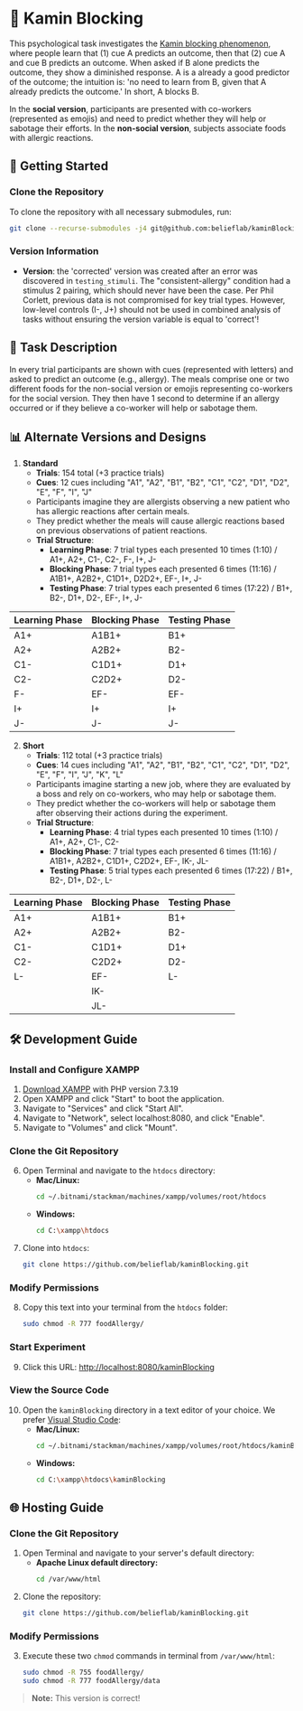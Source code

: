# 🧠 Kamin Blocking

This psychological task investigates the [Kamin blocking phenomenon](https://en.wikipedia.org/wiki/Blocking_effect), where people learn that (1) cue A predicts an outcome, then that (2) cue A and cue B predicts an outcome. When asked if B alone predicts the outcome, they show a diminished response. A is a already a good predictor of the outcome; the intuition is: 'no need to learn from B, given that A already predicts the outcome.' In short, A blocks B. 

In the **social version**, participants are presented with co-workers (represented as emojis) and need to predict whether they will help or sabotage their efforts. In the **non-social version**, subjects associate foods with allergic reactions.

## 🚀 Getting Started

### Clone the Repository
To clone the repository with all necessary submodules, run:
```bash
git clone --recurse-submodules -j4 git@github.com:belieflab/kaminBlocking.git && cd kaminBlocking && git submodule foreach --recursive 'git checkout $(git config -f $toplevel/.gitmodules submodule.$name.branch || echo main)' && git update-index --assume-unchanged exp/conf.js
```

### Version Information
- **Version**: the 'corrected' version was created after an error was discovered in `testing_stimuli`. The "consistent-allergy" condition had a stimulus 2 pairing, which should never have been the case. Per Phil Corlett, previous data is not compromised for key trial types. However, low-level controls (I-, J+) should not be used in combined analysis of tasks without ensuring the version variable is equal to 'correct'!

## 🎯 Task Description
In every trial participants are shown with cues (represented with letters) and asked to predict an outcome (e.g., allergy). The meals comprise one or two different foods for the non-social version or emojis representing co-workers for the social version. They then have 1 second to determine if an allergy occurred or if they believe a co-worker will help or sabotage them.

## 📊 Alternate Versions and Designs

1. **Standard**
   - **Trials**: 154 total (+3 practice trials)
   - **Cues**: 12 cues including "A1", "A2", "B1", "B2", "C1", "C2", "D1", "D2", "E", "F", "I", "J"
   - Participants imagine they are allergists observing a new patient who has allergic reactions after certain meals.
   - They predict whether the meals will cause allergic reactions based on previous observations of patient reactions.
   - **Trial Structure**:
     - **Learning Phase**: 7 trial types each presented 10 times (1:10) / A1+, A2+, C1-, C2-, F-, I+, J-
     - **Blocking Phase**: 7 trial types each presented 6 times (11:16) / A1B1+, A2B2+, C1D1+, D2D2+, EF-, I+, J-
     - **Testing Phase**: 7 trial types each presented 6 times (17:22) / B1+, B2-, D1+, D2-, EF-, I+, J-
   
| Learning Phase | Blocking Phase | Testing Phase |
|----------------|----------------|---------------|
| A1+            | A1B1+          | B1+           |
| A2+            | A2B2+          | B2-           |
| C1-            | C1D1+          | D1+           |
| C2-            | C2D2+          | D2-           |
| F-             | EF-            | EF-           |
| I+             | I+             | I+            |
| J-             | J-             | J-            |

2. **Short**
   - **Trials**: 112 total (+3 practice trials)
   - **Cues**: 14 cues including "A1", "A2", "B1", "B2", "C1", "C2", "D1", "D2", "E", "F", "I", "J", "K", "L"
   - Participants imagine starting a new job, where they are evaluated by a boss and rely on co-workers, who may help or sabotage them.
   - They predict whether the co-workers will help or sabotage them after observing their actions during the experiment.
   - **Trial Structure**:
     - **Learning Phase**: 4 trial types each presented 10 times (1:10) / A1+, A2+, C1-, C2-
     - **Blocking Phase**: 7 trial types each presented 6 times (11:16) / A1B1+, A2B2+, C1D1+, C2D2+, EF-, IK-, JL-
     - **Testing Phase**: 5 trial types each presented 6 times (17:22) / B1+, B2-, D1+, D2-, L-

| Learning Phase | Blocking Phase | Testing Phase |
|----------------|----------------|---------------|
| A1+            | A1B1+          | B1+           |
| A2+            | A2B2+          | B2-           |
| C1-            | C1D1+          | D1+           |
| C2-            | C2D2+          | D2-           |
| L-             | EF-            | L-            |
|                | IK-            |               |
|                | JL-            |               |

## 🛠 Development Guide

### Install and Configure XAMPP
1. [Download XAMPP](https://www.apachefriends.org/download.html) with PHP version 7.3.19
2. Open XAMPP and click "Start" to boot the application.
3. Navigate to "Services" and click "Start All".
4. Navigate to "Network", select localhost:8080, and click "Enable".
5. Navigate to "Volumes" and click "Mount".

### Clone the Git Repository
6. Open Terminal and navigate to the `htdocs` directory:
   - **Mac/Linux:**
     ```bash
     cd ~/.bitnami/stackman/machines/xampp/volumes/root/htdocs
     ```
   - **Windows:**
     ```bash
     cd C:\xampp\htdocs
     ```
7. Clone into `htdocs`:
   ```bash
   git clone https://github.com/belieflab/kaminBlocking.git
   ```

### Modify Permissions
8. Copy this text into your terminal from the `htdocs` folder:
   ```bash
   sudo chmod -R 777 foodAllergy/
   ```
        
### Start Experiment
9. Click this URL: [http://localhost:8080/kaminBlocking](http://localhost:8080/kaminBlocking)
      
### View the Source Code
10. Open the `kaminBlocking` directory in a text editor of your choice. We prefer [Visual Studio Code](https://code.visualstudio.com/):
    - **Mac/Linux:**
      ```bash
      cd ~/.bitnami/stackman/machines/xampp/volumes/root/htdocs/kaminBlocking
      ```
    - **Windows:**
      ```bash
      cd C:\xampp\htdocs\kaminBlocking
      ```

## 🌐 Hosting Guide  

### Clone the Git Repository
1. Open Terminal and navigate to your server's default directory:
   - **Apache Linux default directory:**
     ```bash
     cd /var/www/html
     ```
2. Clone the repository:
   ```bash
   git clone https://github.com/belieflab/kaminBlocking.git
   ```

### Modify Permissions
3. Execute these two `chmod` commands in terminal from `/var/www/html`:
   ```bash
   sudo chmod -R 755 foodAllergy/
   sudo chmod -R 777 foodAllergy/data
   ```

> **Note:** This version is correct!

